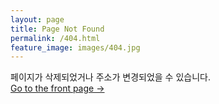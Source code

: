 ```yaml
---
layout: page
title: Page Not Found
permalink: /404.html
feature_image: images/404.jpg
---
```


페이지가 삭제되었거나 주소가 변경되었을 수 있습니다.<br />
<a class="error-link" href="{{ site.baseurl }}/">Go to the front page &rarr;</a>
